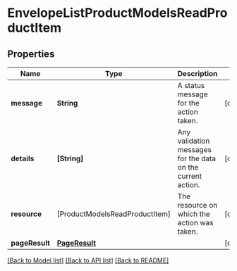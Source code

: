 # EnvelopeListProductModelsReadProductItem

## Properties
Name | Type | Description | Notes
------------ | ------------- | ------------- | -------------
**message** | **String** | A status message for the action taken. | [optional] 
**details** | **[String]** | Any validation messages for the data on the current action. | [optional] 
**resource** | [ProductModelsReadProductItem] | The resource on which the action was taken. | [optional] 
**pageResult** | [**PageResult**](PageResult.md) |  | [optional] 

[[Back to Model list]](../README.md#documentation-for-models) [[Back to API list]](../README.md#documentation-for-api-endpoints) [[Back to README]](../README.md)


